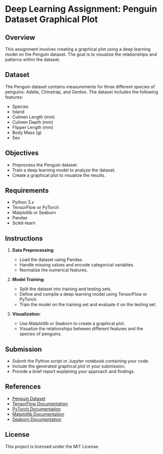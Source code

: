 # Deep Learning Assignment: Penguin Dataset Graphical Plot

## Overview

This assignment involves creating a graphical plot using a deep learning model on the Penguin dataset. The goal is to visualize the relationships and patterns within the dataset.

## Dataset

The Penguin dataset contains measurements for three different species of penguins: Adelie, Chinstrap, and Gentoo. The dataset includes the following features:
- Species
- Island
- Culmen Length (mm)
- Culmen Depth (mm)
- Flipper Length (mm)
- Body Mass (g)
- Sex

## Objectives

- Preprocess the Penguin dataset.
- Train a deep learning model to analyze the dataset.
- Create a graphical plot to visualize the results.

## Requirements

- Python 3.x
- TensorFlow or PyTorch
- Matplotlib or Seaborn
- Pandas
- Scikit-learn

## Instructions

1. **Data Preprocessing**:
    - Load the dataset using Pandas.
    - Handle missing values and encode categorical variables.
    - Normalize the numerical features.

2. **Model Training**:
    - Split the dataset into training and testing sets.
    - Define and compile a deep learning model using TensorFlow or PyTorch.
    - Train the model on the training set and evaluate it on the testing set.

3. **Visualization**:
    - Use Matplotlib or Seaborn to create a graphical plot.
    - Visualize the relationships between different features and the species of penguins.

## Submission

- Submit the Python script or Jupyter notebook containing your code.
- Include the generated graphical plot in your submission.
- Provide a brief report explaining your approach and findings.

## References

- [Penguin Dataset](https://github.com/allisonhorst/palmerpenguins)
- [TensorFlow Documentation](https://www.tensorflow.org/learn)
- [PyTorch Documentation](https://pytorch.org/tutorials/)
- [Matplotlib Documentation](https://matplotlib.org/stable/contents.html)
- [Seaborn Documentation](https://seaborn.pydata.org/)

## License

This project is licensed under the MIT License.
